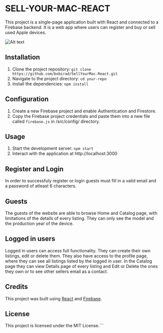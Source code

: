 
# SELL-YOUR-MAC-REACT
This project is a single-page application built with React and connected to a Firebase backend. It is a web app where users can register and buy or sell used Apple devices.

![Alt text](https://ibb.co/sQtV7HF "Optional title")


## Installation
1. Clone the project repository: `git clone https://github.com/bobirad/SellYourMac-React.git`
2. Navigate to the project directory: `cd your-repo`
3. Install the dependencies: `npm install`

## Configuration
1. Create a new Firebase project and enable Authentication and Firestore.
2. Copy the Firebase project credentials and paste them into a new file called `firebase.js` in /src/config/ directory.

## Usage
1. Start the development server: `npm start`
2. Interact with the application at http://localhost:3000

## Register and Login
In order to successfuly register or login guests must fill in a valid email and a password of atleast 6 characters.


## Guests
The guests of the website are able to browse Home and Catalog page, with limitations of the details of every listing. They can only see the model and the production year of the device.

## Logged in users
Logged in users can access full functionality. They can create their own listings, edit or delete them. They also have access to the profile page, where they can see all listings listed by the logged in user. In the Catalog page they can view Details page of every listing and Edit or Delete the ones they own or to see other sellers email as a contact.



## Credits

This project was built using [React](https://reactjs.org/) and [Firebase](https://firebase.google.com/).

## License

This project is licensed under the MIT License.```

